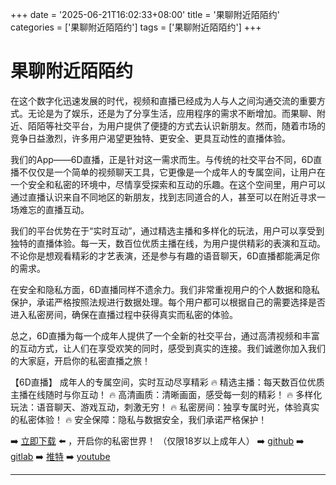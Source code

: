 +++
date = '2025-06-21T16:02:33+08:00'
title = '果聊附近陌陌约'
categories = ['果聊附近陌陌约']
tags = ['果聊附近陌陌约']
+++

# 果聊附近陌陌约

在这个数字化迅速发展的时代，视频和直播已经成为人与人之间沟通交流的重要方式。无论是为了娱乐，还是为了分享生活，应用程序的需求不断增加。而果聊、附近、陌陌等社交平台，为用户提供了便捷的方式去认识新朋友。然而，随着市场的竞争日益激烈，许多用户渴望更独特、更安全、更具互动性的直播体验。

我们的App——6D直播，正是针对这一需求而生。与传统的社交平台不同，6D直播不仅仅是一个简单的视频聊天工具，它更像是一个成年人的专属空间，让用户在一个安全和私密的环境中，尽情享受探索和互动的乐趣。在这个空间里，用户可以通过直播认识来自不同地区的新朋友，找到志同道合的人，甚至可以在附近寻求一场难忘的直播互动。

我们的平台优势在于“实时互动”，通过精选主播和多样化的玩法，用户可以享受到独特的直播体验。每一天，数百位优质主播在线，为用户提供精彩的表演和互动。不论你是想观看精彩的才艺表演，还是参与有趣的语音聊天，6D直播都能满足你的需求。

在安全和隐私方面，6D直播同样不遗余力。我们非常重视用户的个人数据和隐私保护，承诺严格按照法规进行数据处理。每个用户都可以根据自己的需要选择是否进入私密房间，确保在直播过程中获得真实而私密的体验。

总之，6D直播为每一个成年人提供了一个全新的社交平台，通过高清视频和丰富的互动方式，让人们在享受欢笑的同时，感受到真实的连接。我们诚邀你加入我们的大家庭，开启你的私密直播之旅！

【6D直播】
成年人的专属空间，实时互动尽享精彩
🔥 精选主播：每天数百位优质主播在线随时与你互动！
🔥 高清画质：清晰画面，感受每一刻的精彩！
🔥 多样化玩法：语音聊天、游戏互动，刺激无穷！
🔥 私密房间：独享专属时光，体验真实的私密体验！
🔥 安全保障：隐私与数据安全，我们承诺严格保护！

➡️ [立即下载](https://down123.s3.ap-east-1.amazonaws.com/down/down.html?channelCode=blog) ⬅️ ，开启你的私密世界！
（仅限18岁以上成年人）
➡️ [github](https://aldult-live.github.io/)
➡️ [gitlab](https://seo-09598d.gitlab.io/)
➡️ [推特](https://x.com/wegame33)
➡️ [youtube](https://www.youtube.com/@6Dlive)

---
